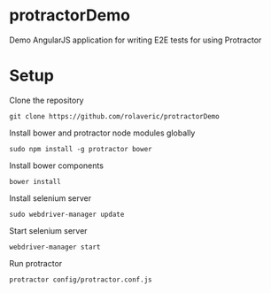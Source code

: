 protractorDemo
==============

Demo AngularJS application for writing E2E tests for using Protractor

# Setup

Clone the repository

`git clone https://github.com/rolaveric/protractorDemo`

Install bower and protractor node modules globally

`sudo npm install -g protractor bower`

Install bower components

`bower install`

Install selenium server

`sudo webdriver-manager update`

Start selenium server

`webdriver-manager start`

Run protractor

`protractor config/protractor.conf.js`
